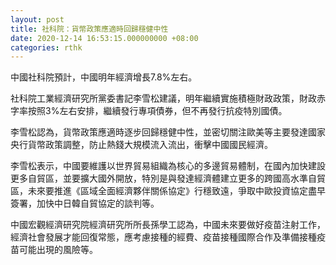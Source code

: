 ```yaml
---
layout: post
title: 社科院：貨幣政策應適時回歸穩健中性
date: 2020-12-14 16:53:15.000000000 +08:00
categories: rthk
---
```


中國社科院預計，中國明年經濟增長7.8%左右。

社科院工業經濟研究所黨委書記李雪松建議，明年繼續實施積極財政政策，財政赤字率按照3%左右安排，繼續發行專項債券，但不再發行抗疫特別國債。

李雪松認為，貨幣政策應適時逐步回歸穩健中性，並密切關注歐美等主要發達國家央行貨幣政策調整，防止熱錢大規模流入流出，衝擊中國國民經濟。

李雪松表示，中國要維護以世界貿易組織為核心的多邊貿易體制，在國內加快建設更多自貿區，並要擴大國外開放，特別是與發達經濟體建立更多的跨國高水準自貿區，未來要推進《區域全面經濟夥伴關係協定》行穩致遠，爭取中歐投資協定盡早簽署，加快中日韓自貿協定的談判等。

中國宏觀經濟研究院經濟研究所所長孫學工認為，中國未來要做好疫苗注射工作，經濟社會發展才能回復常態，應考慮接種的經費、疫苗接種國際合作及準備接種疫苗可能出現的風險等。
